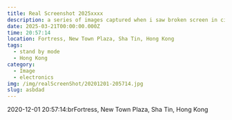 ```yaml
---
title: Real Screenshot 2025xxxx
description: a series of images captured when i saw broken screen in city
date: 2025-03-21T00:00:00.000Z
time: 20:57:14
location: Fortress, New Town Plaza, Sha Tin, Hong Kong
tags:
  - stand by mode
  - Hong Kong
category:
  - Image
  - electronics
img: /img/realScreenShot/20201201-205714.jpg
slug: asbdad
---
```


2020-12-01 20:57:14\:brFortress, New Town Plaza, Sha Tin, Hong Kong

